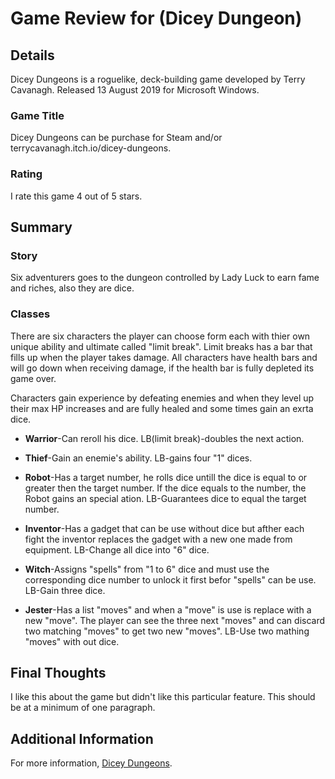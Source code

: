 # Game Review for (Dicey Dungeon)

## Details
Dicey Dungeons is a roguelike, deck-building game developed by Terry Cavanagh. Released 13 August 2019 for Microsoft Windows.

### Game Title
Dicey Dungeons can be purchase for Steam and/or terrycavanagh.itch.io/dicey-dungeons.

### Rating
I rate this game 4 out of 5 stars.

## Summary
### Story
Six adventurers goes to the dungeon controlled by Lady Luck to earn fame and riches, also they are dice.

### Classes
There are six characters the player can choose form each with thier own unique ability and ultimate called "limit break". Limit breaks has a bar that fills up when the player takes damage. All characters have health bars and will go down when receiving damage, if the health bar is fully depleted its game over. 

Characters gain experience by defeating enemies and when they level up their max HP increases and are fully healed and some times gain an exrta dice.



* **Warrior**-Can reroll his dice. LB(limit break)-doubles the next action.

* **Thief**-Gain an enemie's ability. LB-gains four "1" dices.

* **Robot**-Has a target number, he rolls dice untill the dice is equal to or greater then the target number. If the dice equals to the number, the Robot gains an special ation. LB-Guarantees dice to equal the target number.

* **Inventor**-Has a gadget that can be use without dice but afther each fight the inventor replaces the gadget with a new one made from equipment. LB-Change all dice into "6" dice.

* **Witch**-Assigns "spells" from "1 to 6" dice and must use the corresponding dice number to unlock it first befor "spells" can be use. LB-Gain three dice.

* **Jester**-Has a list "moves" and when a "move" is use is replace with a new "move". The player can see the three next "moves" and can discard two matching "moves" to get two new "moves". LB-Use two mathing "moves" with out dice.



## Final Thoughts
I like this about the game but didn't like this particular feature. This should be at a minimum of one paragraph.

## Additional Information
For more information, [Dicey Dungeons](https://terrycavanagh.itch.io/dicey-dungeons).
